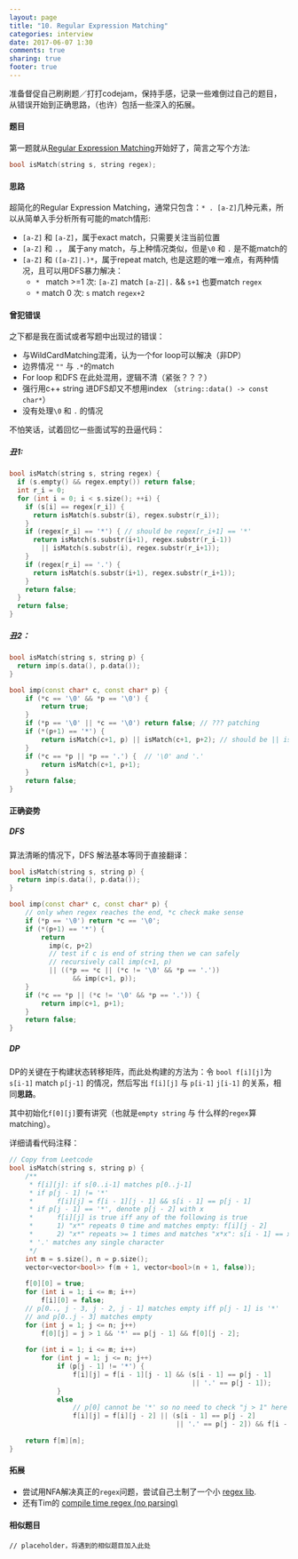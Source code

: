 ```yaml
---
layout: page
title: "10. Regular Expression Matching"
categories: interview
date: 2017-06-07 1:30
comments: true
sharing: true
footer: true
---
```


准备督促自己刷刷题／打打codejam，保持手感，记录一些难倒过自己的题目，从错误开始到正确思路，（也许）包括一些深入的拓展。

#### 题目

第一题就从[Regular Expression Matching](https://leetcode.com/problems/regular-expression-matching/)开始好了，简言之写个方法:

```c++
bool isMatch(string s, string regex);
```

#### 思路

超简化的Regular Expression Matching，通常只包含：`* . [a-Z]`几种元素，所以从简单入手分析所有可能的match情形:

* `[a-Z]` 和 `[a-Z]`，属于exact match，只需要关注当前位置
* `[a-Z]` 和 `.`， 属于any match，与上种情况类似，但是`\0` 和 `.` 是不能match的
* `[a-Z]` 和 `([a-Z]|.)*`，属于repeat match, 也是这题的唯一难点，有两种情况，且可以用DFS暴力解决：
  * `* ` match >=1 次: `[a-Z]` match `[a-Z]|.`  && `s+1` 也要match `regex`
  * `*` match 0 次: `s` match `regex+2`

#### 曾犯错误

之下都是我在面试或者写题中出现过的错误：

* 与WildCardMatching混淆，认为一个for loop可以解决（非DP）
* 边界情况 `""` 与 `.*`的match
* For loop 和DFS 在此处混用，逻辑不清（紧张？？？）
* 强行用c++ string 进DFS却又不想用index （`string::data() -> const char*`）
* 没有处理`\0` 和 `.` 的情况

不怕笑话，试着回忆一些面试写的丑逼代码：

##### 丑1:

```c++
bool isMatch(string s, string regex) {
  if (s.empty() && regex.empty()) return false;
  int r_i = 0;
  for (int i = 0; i < s.size(); ++i) {
    if (s[i] == regex[r_i]) {
      return isMatch(s.substr(i), regex.substr(r_i));
    }
    if (regex[r_i] == '*') { // should be regex[r_i+1] == '*'
      return isMatch(s.substr(i+1), regex.substr(r_i-1))
        || isMatch(s.substr(i), regex.substr(r_i+1));
    }
    if (regex[r_i] == '.') {
      return isMatch(s.substr(i+1), regex.substr(r_i+1));
    }
    return false;
  }
  return false;
}
```

##### 丑2：

```c++
bool isMatch(string s, string p) {
  return imp(s.data(), p.data());
}

bool imp(const char* c, const char* p) {
    if (*c == '\0' && *p == '\0') {
        return true;
    }
    if (*p == '\0' || *c == '\0') return false; // ??? patching
    if (*(p+1) == '*') {
        return isMatch(c+1, p) || isMatch(c+1, p+2); // should be || isMatch(c, p+2)
    }
    if (*c == *p || *p == '.') {  // '\0' and '.'
        return isMatch(c+1, p+1);
    }
    return false;
}
```

#### 正确姿势

##### DFS

算法清晰的情况下，DFS 解法基本等同于直接翻译：

```c++
bool isMatch(string s, string p) {
  return imp(s.data(), p.data());
}

bool imp(const char* c, const char* p) {
  	// only when regex reaches the end, *c check make sense
    if (*p == '\0') return *c == '\0';
    if (*(p+1) == '*') {
        return
          imp(c, p+2)
          // test if c is end of string then we can safely
          // recursively call imp(c+1, p)
          || ((*p == *c || (*c != '\0' && *p == '.'))
                && imp(c+1, p));
    }
    if (*c == *p || (*c != '\0' && *p == '.')) {
        return imp(c+1, p+1);
    }
    return false;
}
```

##### DP

DP的关键在于构建状态转移矩阵，而此处构建的方法为：令 `bool f[i][j]`为 `s[i-1]` match `p[j-1]` 的情况，然后写出 `f[i][j]` 与 `p[i-1]` `j[i-1]` 的关系，相同**思路**。

其中初始化`f[0][j]`要有讲究（也就是`empty string` 与 什么样的`regex`算matching）。

详细请看代码注释：

```c++
// Copy from Leetcode
bool isMatch(string s, string p) {
    /**
     * f[i][j]: if s[0..i-1] matches p[0..j-1]
     * if p[j - 1] != '*'
     *      f[i][j] = f[i - 1][j - 1] && s[i - 1] == p[j - 1]
     * if p[j - 1] == '*', denote p[j - 2] with x
     *      f[i][j] is true iff any of the following is true
     *      1) "x*" repeats 0 time and matches empty: f[i][j - 2]
     *      2) "x*" repeats >= 1 times and matches "x*x": s[i - 1] == x && f[i - 1][j]
     * '.' matches any single character
     */
    int m = s.size(), n = p.size();
    vector<vector<bool>> f(m + 1, vector<bool>(n + 1, false));
    
    f[0][0] = true;
    for (int i = 1; i <= m; i++)
        f[i][0] = false;
    // p[0.., j - 3, j - 2, j - 1] matches empty iff p[j - 1] is '*' 
  	// and p[0..j - 3] matches empty
    for (int j = 1; j <= n; j++)
        f[0][j] = j > 1 && '*' == p[j - 1] && f[0][j - 2];
    
    for (int i = 1; i <= m; i++)
        for (int j = 1; j <= n; j++)
            if (p[j - 1] != '*') {
                f[i][j] = f[i - 1][j - 1] && (s[i - 1] == p[j - 1] 
                                              || '.' == p[j - 1]);
            }
            else
                // p[0] cannot be '*' so no need to check "j > 1" here
                f[i][j] = f[i][j - 2] || (s[i - 1] == p[j - 2] 
                                          || '.' == p[j - 2]) && f[i - 1][j];
    
    return f[m][n];
}
```

#### 拓展

* 尝试用NFA解决真正的`regex`问题，尝试自己土制了一个小 [regex lib](https://github.com/Noeyfan/noey_algos/blob/master/noey_regex.h).
* 还有Tim的 [compile time regex (no parsing)](https://gist.github.com/Noeyfan/1c60fa6555f6cdc50fd2f55d78aed8a9)

#### 相似题目

`// placeholder，将遇到的相似题目加入此处`
